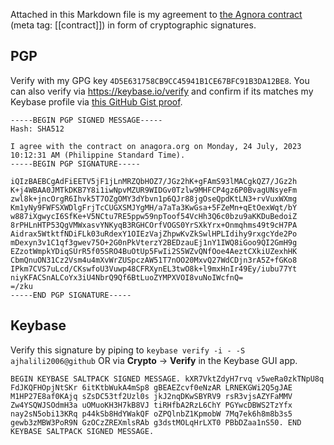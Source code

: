 Attached in this Markdown file is my agreement to [the Agnora contract](https://github.com/flancian/agora/blob/master/CONTRACT.md) (meta tag: [[contract]]) in form of cryptographic signatures.

## PGP
Verify with my GPG key `4D5E631758CB9CC45941B1CE67BFC91B3DA12BE8`. You can also verify via <https://keybase.io/verify> and confirm if its matches my Keybase profile via [this GitHub Gist proof](https://gist.github.com/ajhalili2006/b24b1c2178a4855be25216e3443ef8ee).

```pgp
-----BEGIN PGP SIGNED MESSAGE-----
Hash: SHA512

I agree with the contract on anagora.org on Monday, 24 July, 2023 10:12:31 AM (Philippine Standard Time).
-----BEGIN PGP SIGNATURE-----

iQIzBAEBCgAdFiEETV5jF1jLnMRZQbHOZ7/JGz2hK+gFAmS93lMACgkQZ7/JGz2h
K+j4WBAA0JMTkDKB7Y8i1iwNpvMZUR9WIDGv0Tzlw9MHFCP4gz6P0BvagUNsyeFm
zwl8k+jncOrgR6Ihvk5T7OZgOMY3dYbvn1p6QJr88jgOseQpdKtLN3+rvVuxWXmg
Km1yNy9FWFSXWDlgFrjTcCUGXSMJYgMH/a7aTa3KwGsa+5FZeMn+qEtOexWqt/bY
w887iXgwycI6SfKe+V5NCtu7RE5ppw59npToof54VcHh3Q6c0bzu9aKKDuBedoiZ
8rPHLnHTP53QgVMWxasvYNKyqB3RGHCOrfVOGS0YrSXkYrx+Onmqhms49t9cH7PA
Aidrax5WtktfNDiFLk03uRdexY1OIEzVajZhpwKvZkSwlHPLIdihy9rxgcYde2Po
mDexyn3v1C1qf3gwev75O+2G0nPkVterzY2BEDzauEj1nY1IWQ8iGoo9QI2GmH9g
EZzotWmpkYDiqSUrR5f05SRO4BuOtUp5FwIi2S5WZvQNfOoe4AeztCXkiUZexhHK
CbmQnuON31Cz2Vsm4u4mXvWrZUSpczAW51T7nOO20MxvQ27WdCDjn3rA5Z+fGKo8
IPkm7CVS7uLcd/CKswfoU3Vuwp48CFRXynEL3twO8k+l9mxHnIr49Ey/iubu77Yt
niyKFACSnALCoYx3iU4NbrQ9Qf6BtLuoZYMPXVOI8vuNoIWcfnQ=
=/zku
-----END PGP SIGNATURE-----
```

## Keybase
Verify this signature by piping to `keybase verify -i - -S ajhalili2006@github` OR via **Crypto** -> **Verify** in the Keybase GUI app.

```saltpack
BEGIN KEYBASE SALTPACK SIGNED MESSAGE. kXR7VktZdyH7rvq v5weRa0zkTNpU8q FdJKQFHOpjNtSKr 6itKtbWukA4mSp8 gBEAEZcvf0eNzAR LRNEKGWi2Q5gJAE M1HP27E8af0KAjq sZsDC53tf2Uzl0s jkJ2nqDKwSBYRV9 rsR3vjsAZYFaMMV Zw4YSQWJSOdmH3a uOMuoKH3H7kB8VJ tiRHfbA2RzL6ChY PGYwcDBWS2TzYfx nay2sN5obi13KRq p44kSb8HdYWakQF oZPQlnbZ1KpmobW 7Mq7ek6h8m8b3s5 gewb3zMBW3PoR9N GzOCzZREXmlsRAb g3dstMOLqHrLXT0 PBbDZaa1nS50. END KEYBASE SALTPACK SIGNED MESSAGE.
```